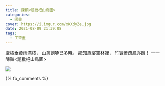 ```yaml
---
title: 陳顥<題枇杷山鳥圖>
categories:
  - 國畫
cover: https://i.imgur.com/xKXdyZe.jpg
date: 2021-08-09 21:39:08
tags:
  - 工筆畫
---
```


盧橘垂黃雨滿枝，
山禽飽啄已多時。
那知歲宴空林裡，
竹實蕭疏鳳亦饑！
一一陳顥<題枇杷山鳥圖>

![](https://i.imgur.com/xKXdyZe.jpg)

{% fb_comments %}
